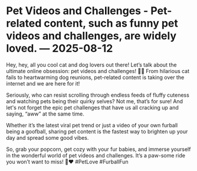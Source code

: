 # Pet Videos and Challenges - Pet-related content, such as funny pet videos and challenges, are widely loved. — 2025-08-12

Hey, hey, all you cool cat and dog lovers out there! Let’s talk about the ultimate online obsession: pet videos and challenges! 🐾🎥 From hilarious cat fails to heartwarming dog reunions, pet-related content is taking over the internet and we are here for it!

Seriously, who can resist scrolling through endless feeds of fluffy cuteness and watching pets being their quirky selves? Not me, that’s for sure! And let's not forget the epic pet challenges that have us all cracking up and saying, “aww” at the same time.

Whether it’s the latest viral pet trend or just a video of your own furball being a goofball, sharing pet content is the fastest way to brighten up your day and spread some good vibes.

So, grab your popcorn, get cozy with your fur babies, and immerse yourself in the wonderful world of pet videos and challenges. It’s a paw-some ride you won’t want to miss! 🐶❤️ #PetLove #FurballFun